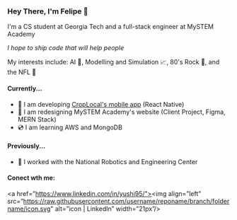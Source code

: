 ### Hey There, I'm Felipe 👋

I'm a CS student at Georgia Tech and a full-stack engineer at MySTEM Academy

_I hope to ship code that will help people_

My interests include: AI 🧠, Modelling and Simulation 📈, 80's Rock 🎸, and the NFL 🏈

#### Currently...

- 🌲 I am developing [CropLocal's mobile app](https://github.com/CreateX-Hermes/CropLocal) (React Native)
- 🔭 I am redesigning MySTEM Academy's website (Client Project, Figma, MERN Stack)
- 💿 I am learning AWS and MongoDB

#### Previously...

- 🤖 I worked with the National Robotics and Engineering Center

#### Conect wth me:

<a href=”https://www.linkedin.com/in/yushi95/"><img align=”left” src=”https://raw.githubusercontent.com/username/reponame/branch/foldername/icon.svg" alt=”icon | LinkedIn” width=”21px”/></a>
